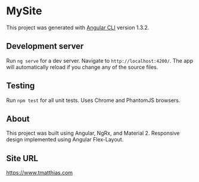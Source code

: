 # MySite

This project was generated with [Angular CLI](https://github.com/angular/angular-cli) version 1.3.2.

## Development server

Run `ng serve` for a dev server. Navigate to `http://localhost:4200/`. The app will automatically reload if you change any of the source files.

## Testing

Run `npm test` for all unit tests. Uses Chrome and PhantomJS browsers.

## About

This project was built using Angular, NgRx, and Material 2. Responsive design implemented using Angular Flex-Layout.

## Site URL

<https://www.tmatthias.com>
